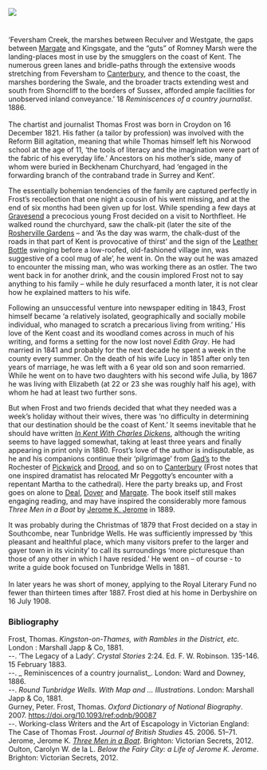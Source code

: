 <a href="https://dev.visual-essays.app"><img src="https://dev-visual-essays.netlify.app/images/ve-button.png"></a>
<param ve-config title="Thomas Frost (1821-1908)" author="Professor Carolyn Oulton" layout="vtl" 
banner="/images/banners/19c.jpg">

<param ve-entity eid="Q665489" aliases="Tunbridge Wells">
<param ve-entity eid="Q1506093" aliases="Romney Marsh">
<param ve-entity eid="Q123372" aliases="Beckenham">

#

‘Feversham Creek, the marshes between Reculver and Westgate, the gaps between [Margate](/19c/19c-margate) and Kingsgate, and the “guts” of Romney Marsh were the landing-places most in use by the smugglers on the coast of Kent. The numerous green lanes and bridle-paths through the extensive woods stretching from Feversham to [Canterbury](/19c/19c-canterbury), and thence to the coast, the marshes bordering the Swale, and the broader tracts extending west and south from Shorncliff to the borders of Sussex, afforded ample facilities for unobserved inland conveyance.’ 18 _Reminiscences of a country journalist_. 1886.
<br><br>
The chartist and journalist Thomas Frost was born in Croydon on 16 December 1821. His father (a tailor by profession) was involved with the Reform Bill agitation, meaning that while Thomas himself left his Norwood school at the age of 11, ‘the tools of literacy and the imagination were part of the fabric of his everyday life.’  Ancestors on his mother’s side, many of whom were buried in Beckhenam Churchyard, had ‘engaged in the forwarding branch of the contraband trade in Surrey and Kent’.  

The essentially bohemian tendencies of the family are captured perfectly in Frost’s recollection that one night a cousin of his went missing, and at the end of six months had been given up for lost. While spending a few days at [Gravesend](/19c/19c-gravesend) a precocious young Frost  decided on a visit to Northfleet. He walked round the churchyard, saw the chalk-pit (later the site of the [Rosherville Gardens](/19c/19c-gravesend) – and ‘As the day was warm, the chalk-dust of the roads in that part of Kent is provocative of thirst’ and the sign of the [Leather Bottle](/dickens/pickwick-papers-leather-bottle) swinging before a low-roofed, old-fashioned village inn, was suggestive of a cool mug of ale’,  he went in. On the way out he was amazed to encounter the missing man, who was working there as an ostler. The two went back in for another drink, and the cousin implored Frost not to say anything to his family – while he duly resurfaced a month later, it is not clear how he explained matters to his wife.
<param ve-image url="https://stor.artstor.org/stor/5aae08bd-3755-49e9-b144-25809d990abe" label="Leather Bottle" attribution="Benjamin Mortley">

Following an unsuccessful venture into newspaper editing in 1843, Frost himself became ‘a relatively isolated, geographically and socially mobile individual, who managed to scratch a precarious living from writing.’  His love of the Kent coast and its woodland comes across in much of his writing, and forms a setting for the now lost novel _Edith Gray_. He had married in 1841 and probably for the next decade he spent a week in the county every summer.  On the death of his wife Lucy in 1851 after only ten years of marriage, he was left with a 6 year old son and soon remarried. While he went on to have two daughters with his second wife Julia, by 1867 he was living with Elizabeth (at 22 or 23 she was roughly half his age), with whom he had at least two further sons.  

But when Frost and two friends decided that what they needed was a week’s holiday without their wives, there was ‘no difficulty in determining that our destination should be the coast of Kent.’  It seems inevitable that he should have written [_In Kent With Charles Dickens_](https://archive.org/details/cu31924028036212), although the writing seems to have lagged somewhat, taking at least three years and finally appearing in print only in 1880. Frost’s love of the author is indisputable, as he and his companions continue their ‘pilgrimage’ from [Gad’s](/dickens/dickens-gads-hill) to the Rochester of [Pickwick](/dickens/pickwick-papers) and [Drood](/dickens/edwin-drood-curated-walk), and so on to [Canterbury](/19c/19c-canterbury) (Frost notes that one inspired dramatist has relocated Mr Peggotty’s encounter with a repentant Martha to the cathedral). Here the party breaks up, and Frost goes on alone to [Deal](/seascape/deal), [Dover](/19c/19c-dover) and [Margate](/19c/19c-margate). The book itself still makes engaging reading, and may have inspired the considerably more famous _Three Men in a Boat_ by [Jerome K. Jerome](/19c/19c-jerome-biography) in 1889.  

It was probably during the Christmas of 1879 that Frost decided on a stay in Southcombe, near Tunbridge Wells. He was sufficiently impressed  by ‘this pleasant and healthful place, which many visitors prefer to the larger and gayer town in its vicinity’ to call its surroundings ‘more picturesque than those of any other in which I have resided.’  He went on – of course - to write a guide book focused on Tunbridge Wells in 1881. 
<br><br>
In later years he was short of money, applying to the Royal Literary Fund no fewer than thirteen times after 1887.  Frost died at his home in Derbyshire on 16 July 1908.


### Bibliography 
Frost, Thomas. _Kingston-on-Thames, with Rambles in the District, etc._ London : Marshall Japp & Co, 1881.   
--. ‘The Legacy of a Lady’. _Crystal Stories_ 2:24. Ed. F. W. Robinson. 135-146. 15 February 1883.   
--. _ Reminiscences of a country journalist_. London: Ward and Downey, 1886.   
--. _Round Tunbridge Wells. With Map and ... Illustrations_. London: Marshall Japp & Co, 1881.   
Gurney, Peter. Frost, Thomas. _Oxford Dictionary of National Biography_. 2007. https://doi.org/10.1093/ref:odnb/90087   
--. Working-class Writers and the Art of Escapology in Victorian England: The Case of Thomas Frost. _Journal of British Studies_ 45. 2006. 51–71.    
Jerome, Jerome K. [_Three Men in a Boat_]( https://victoriansecrets.co.uk/book/three-men-in-a-boat/). Brighton: Victorian Secrets, 2012.
Oulton, Carolyn W. de la L. _Below the Fairy City: a Life of Jerome K. Jerome_. Brighton: Victorian Secrets, 2012. 





